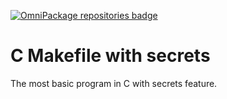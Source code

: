 [![OmniPackage repositories badge](https://repositories.omnipackage.org/oleg/examples-c-with-secrets/examples-c-with-secrets.svg)](https://web.omnipackage.org/oleg/examples-c-with-secrets/install)

# C Makefile with secrets

The most basic program in C with secrets feature.
